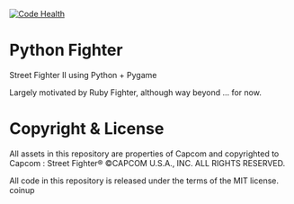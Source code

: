 [![Code
Health](https://landscape.io/github/fpietka/python-fighter/master/landscape.svg?style=flat)](https://landscape.io/github/fpietka/python-fighter/master)

# Python Fighter

Street Fighter II using Python + Pygame

Largely motivated by Ruby Fighter, although way beyond ... for now.

# Copyright & License

All assets in this repository are properties of Capcom and copyrighted
to Capcom : Street Fighter® ©CAPCOM U.S.A., INC. ALL RIGHTS RESERVED.

All code in this repository is released under the terms of the MIT license.
coinup

